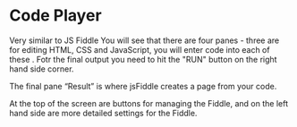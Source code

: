 # Code Player
Very similar to JS Fiddle 
You will see that there are four panes - three are for editing HTML, CSS and JavaScript, you will enter code into each of these .
Fotr the final output you need to hit the "RUN" button on the right hand side corner.

The final pane “Result” is where jsFiddle creates a page from your code.

At the top of the screen are buttons for managing the Fiddle, and on the left hand side are more detailed settings for the Fiddle.
